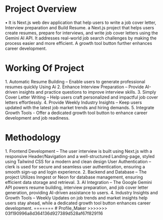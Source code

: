 <h1>Project Overview</h1>  
• It is Next.js web dev application that help users to write a job cover letter, Interview preparation and Build 
Resume. a Next.js project that helps users create resumes, prepare for interviews, and write job cover letters 
using the Gemini AI API. It addresses real-world job search challenges by making the process easier and more 
efficient. A growth tool button further enhances career development.  <br>
<h1>Working Of Project</h1> 
1. Automatic Resume Building – Enable users to generate professional resumes quickly Using Ai 
2. Enhance Interview Preparation – Provide AI-driven insights and practice questions to improve interview skills. 
3. Simply Cover Letter Writing – Help users craft personalized and impactful job cover letters effortlessly. 
4. Provide Weekly Industry Insights – Keep users updated with the latest job market trends and hiring demands. 
5. Integrate Growth Tools - Offer a dedicated growth tool button to enhance career development and job
readiness. <br>
<h1>Methodology</h1>
1. Frontend Development – The user interview is built using Next.js with a responsive Header/Navigation and a 
well-structured Landing-page, styled using Tailwind CSS for a modern and clean design User Authentication – 
clerk is used for secure and seamless user authentication, ensuring a smooth sign-up and login experience. 
2. Backend and Database – The project Utilizes Inngest or Neon for database management, ensuring efficient 
data storage and retrieval. 
3. AI Integration – The Google Gemini API powers resume building, interview preparation, and job cover letter 
generation, providing AI-driven assistance to users. 
4. Industry Insights and Growth Tools – Weekly Updates on job trends and market insights help users stay 
ahead, while a dedicated growth tool button enhances career development.
=======
# Profile_Maker
>>>>>>> 03f190996a8d364136d927389d528af67f829116
